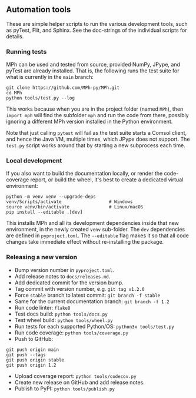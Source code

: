 ﻿## Automation tools

These are simple helper scripts to run the various development tools, such
as pyTest, Flit, and Sphinx. See the doc-strings of the individual scripts
for details.


### Running tests

MPh can be used and tested from source, provided NumPy, JPype, and pyTest
are already installed. That is, the following runs the test suite for what
is currently in the `main` branch:
```console
git clone https://github.com/MPh-py/MPh.git
cd MPh
python tools/test.py --log
```

This works because when you are in the project folder (named `MPh`),
then `import mph` will find the subfolder `mph` and run the code from
there, possibly ignoring a different MPh version installed in the
Python environment.

Note that just calling `pytest` will fail as the test suite starts a Comsol
client, and hence the Java VM, multiple times, which JPype does not support.
The `test.py` script works around that by starting a new subprocess each time.


### Local development

If you also want to build the documentation locally, or render the
code-coverage report, or build the wheel, it's best to create a dedicated
virtual environment:
```console
python -m venv venv --upgrade-deps
venv/Scripts/activate                  # Windows
source venv/bin/activate               # Linux/macOS
pip install --editable .[dev]
```

This installs MPh and all its development dependencies inside that
new environment, in the newly created `venv` sub-folder. The `dev`
dependencies are defined in `pyproject.toml`. The `--editable` flag makes
it so that all code changes take immediate effect without re-installing
the package.


### Releasing a new version

* Bump version number in `pyproject.toml`.
* Add release notes to `docs/releases.md`.
* Add dedicated commit for the version bump.
* Tag commit with version number, e.g. `git tag v1.2.0`
* Force `stable` branch to latest commit: `git branch -f stable`
* Same for the current documentation branch: `git branch -f 1.2`
* Run code linter: `flake8`
* Test docs build: `python tools/docs.py`
* Test wheel build: `python tools/wheel.py`
* Run tests for each supported Python/OS: `python3x tools/test.py`
* Run code coverage: `python tools/coverage.py`
* Push to GitHub:
```console
git push origin main
git push --tags
git push origin stable
git push origin 1.2
```
* Upload coverage report: `python tools/codecov.py`
* Create new release on GitHub and add release notes.
* Publish to PyPI: `python tools/publish.py`
